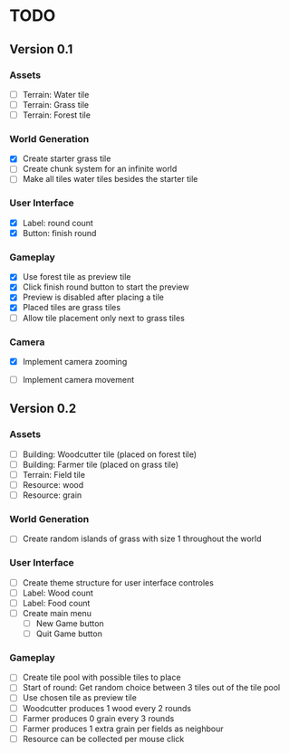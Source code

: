 # TODO


## Version 0.1

### Assets
- [ ] Terrain: Water tile
- [ ] Terrain: Grass tile
- [ ] Terrain: Forest tile

### World Generation
- [x] Create starter grass tile
- [ ] Create chunk system for an infinite world
- [ ] Make all tiles water tiles besides the starter tile
	  
### User Interface
- [x] Label: round count
- [x] Button: finish round

### Gameplay
- [x] Use forest tile as preview tile
- [x] Click finish round button to start the preview
- [x] Preview is disabled after placing a tile
- [x] Placed tiles are grass tiles
- [ ] Allow tile placement only next to grass tiles

### Camera
- [x] Implement camera zooming
- [ ] Implement camera movement


## Version 0.2

### Assets
- [ ] Building: Woodcutter tile (placed on forest tile)
- [ ] Building: Farmer tile (placed on grass tile)
- [ ] Terrain: Field tile
- [ ] Resource: wood
- [ ] Resource: grain

### World Generation
- [ ] Create random islands of grass with size 1 throughout the world

### User Interface
- [ ] Create theme structure for user interface controles
- [ ] Label: Wood count
- [ ] Label: Food count
- [ ] Create main menu
  - [ ] New Game button
  - [ ] Quit Game button

### Gameplay
- [ ] Create tile pool with possible tiles to place
- [ ] Start of round: Get random choice between 3 tiles out of the tile pool
- [ ] Use chosen tile as preview tile
- [ ] Woodcutter produces 1 wood every 2 rounds
- [ ] Farmer produces 0 grain every 3 rounds
- [ ] Farmer produces 1 extra grain per fields as neighbour
- [ ] Resource can be collected per mouse click

